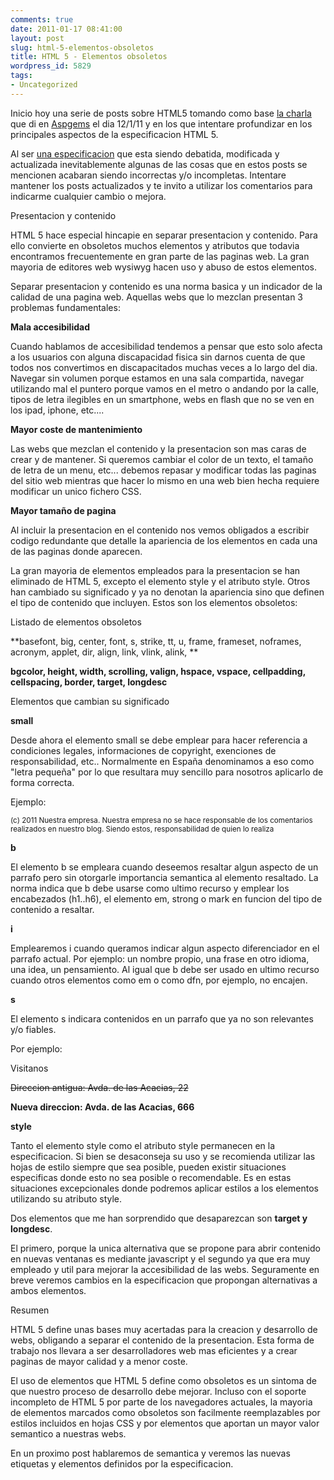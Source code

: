 ```yaml
---
comments: true
date: 2011-01-17 08:41:00
layout: post
slug: html-5-elementos-obsoletos
title: HTML 5 - Elementos obsoletos
wordpress_id: 5829
tags:
- Uncategorized
---
```



    

Inicio hoy una serie de posts sobre HTML5 tomando como base [la charla ](http://www.slideshare.net/jorgegorka/presentacin-en-aspgems-html5)que di en [Aspgems](http://aspgems.com/) el dia 12/1/11 y en los que intentare profundizar en los principales aspectos de la especificacion HTML 5.










Al ser [una especificacion](http://dev.w3.org/html5/spec/Overview.html) que esta siendo debatida, modificada y actualizada inevitablemente algunas de las cosas que en estos posts se mencionen acabaran siendo incorrectas y/o incompletas.  Intentare mantener los posts actualizados y te invito a utilizar los comentarios para indicarme cualquier cambio o mejora.







Presentacion y contenido




  



HTML 5 hace especial hincapie en separar presentacion y contenido.  Para ello convierte en obsoletos muchos elementos y atributos que todavia encontramos frecuentemente en gran parte de las paginas web.  La gran mayoria de editores web wysiwyg hacen uso y abuso de estos elementos.




  
Separar presentacion y contenido es una norma basica y un indicador de la calidad de una pagina web.  Aquellas webs que lo mezclan presentan 3 problemas fundamentales:







**Mala accesibilidad**







Cuando hablamos de accesibilidad tendemos a pensar que esto solo afecta a los usuarios con alguna discapacidad fisica sin darnos cuenta de que todos nos convertimos en discapacitados muchas veces a lo largo del dia.  Navegar sin volumen porque estamos en una sala compartida, navegar utilizando mal el puntero porque vamos en el metro o andando por la calle, tipos de letra ilegibles en un smartphone, webs en flash que no se ven en los ipad, iphone, etc....




  
**Mayor coste de mantenimiento**




  
Las webs que mezclan el contenido y la presentacion son mas caras de crear y de mantener.  Si queremos cambiar el color de un texto, el tamaño de letra de un menu, etc... debemos repasar y modificar todas las paginas del sitio web mientras que hacer lo mismo en una web bien hecha requiere modificar un unico fichero CSS.




**Mayor tamaño de pagina**




  
Al incluir la presentacion en el contenido nos vemos obligados a escribir codigo redundante que detalle la apariencia de los elementos en cada una de las paginas donde aparecen.




La gran mayoria de elementos empleados para la presentacion se han eliminado de HTML 5, excepto el elemento style y el atributo style.  Otros han cambiado su significado y ya no denotan la apariencia sino que definen el tipo de contenido que incluyen.  Estos son los elementos obsoletos:




Listado de elementos obsoletos







**basefont, big, center, font, s, strike, tt, u, frame, frameset, noframes, acronym, applet, dir, align, link, vlink, alink, **




**bgcolor, height, width, scrolling, valign, hspace, vspace, cellpadding, cellspacing, border, target, longdesc**







Elementos que cambian su significado







**small**







Desde ahora el elemento small se debe emplear para hacer referencia a condiciones legales, informaciones de copyright, exenciones de responsabilidad, etc..  Normalmente en España denominamos a eso como "letra pequeña" por lo que resultara muy sencillo para nosotros aplicarlo de forma correcta.







Ejemplo:







<small>(c) 2011 Nuestra empresa.  Nuestra empresa no se hace responsable de los comentarios realizados en nuestro blog.  Siendo estos, responsabilidad de quien lo realiza</small>







**b**







El elemento b se empleara cuando deseemos resaltar algun aspecto de un parrafo pero sin otorgarle importancia semantica al elemento resaltado.  La norma indica que b debe usarse como ultimo recurso y emplear los encabezados (h1..h6), el elemento em, strong o mark en funcion del tipo de contenido a resaltar.







**i**







Emplearemos i cuando queramos indicar algun aspecto diferenciador en el parrafo actual.  Por ejemplo: un nombre propio, una frase en otro idioma, una idea, un pensamiento.  Al igual que b debe ser usado en ultimo recurso cuando otros elementos como em o como dfn, por ejemplo, no encajen.







**s**







El elemento s indicara contenidos en un parrafo que ya no son relevantes y/o fiables.







Por ejemplo:







<p>Visitanos</p>




<p><s>Direccion antigua: Avda. de las Acacias, 22</s></p>




<p><strong>Nueva direccion:  Avda. de las Acacias, 666</strong></p>







**style**







Tanto el elemento style como el atributo style permanecen en la especificacion.  Si bien se desaconseja su uso y se recomienda utilizar las hojas de estilo siempre que sea posible, pueden existir situaciones especificas donde esto no sea posible o recomendable.  Es en estas situaciones excepcionales donde podremos aplicar estilos a los elementos utilizando su atributo style.







Dos elementos que me han sorprendido que desaparezcan son **target y longdesc**.







El primero, porque la unica alternativa que se propone para abrir contenido en nuevas ventanas es mediante javascript y el segundo ya que era muy empleado y util para mejorar la accesibilidad de las webs.  Seguramente en breve veremos cambios en la especificacion que propongan alternativas a ambos elementos.







Resumen







HTML 5 define unas bases muy acertadas para la creacion y desarrollo de webs, obligando a separar el contenido de la presentacion.  Esta forma de trabajo nos llevara a ser desarrolladores web mas eficientes y a crear paginas de mayor calidad y a menor coste.







El uso de elementos que HTML 5 define como obsoletos es un sintoma de que nuestro proceso de desarrollo debe mejorar.  Incluso con el soporte incompleto de HTML 5 por parte de los navegadores actuales, la mayoria de elementos marcados como obsoletos son facilmente reemplazables por estilos incluidos en hojas CSS y por elementos que aportan un mayor valor semantico a nuestras webs.







En un proximo post hablaremos de semantica y veremos las nuevas etiquetas y elementos definidos por la especificacion.











  
